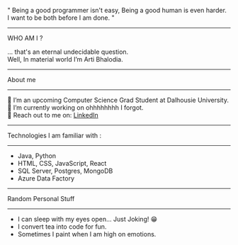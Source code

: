 
" Being a good programmer isn't easy, Being a good human is even harder.<br>
  I want to be both before I am done. "
_________________________________________________________________________________________

 WHO AM I ? 
 
... that's an eternal undecidable question.<br>
Well, In material world I’m Arti Bhalodia. 
__________________________________________________________________________________________

About me 
__________________________________________________________________________________________

🏫 I’m an upcoming Computer Science Grad Student at Dalhousie University.<br>
🌱 I’m currently working on ohhhhhhhh I forgot.<br>
💬 Reach out to me on: [LinkedIn](https://www.linkedin.com/in/arti-b-763049125/)
__________________________________________________________________________________________

Technologies I am familiar with : 
__________________________________________________________________________________________

- Java, Python
- HTML, CSS, JavaScript, React
- SQL Server, Postgres, MongoDB
- Azure Data Factory
__________________________________________________________________________________________

Random Personal Stuff
__________________________________________________________________________________________
 
- I can sleep with my eyes open... Just Joking! 😁
- I convert tea into code for fun.
- Sometimes I paint when I am high on emotions.




<!---
BrightShadow2021/BrightShadow2021 is a ✨ special ✨ repository because its `README.md` (this file) appears on your GitHub profile.
You can click the Preview link to take a look at your changes.
--->
